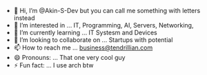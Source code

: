 - 👋 Hi, I’m @Akin-S-Dev but you can call me something with letters instead
- 👀 I’m interested in ... IT, Programming, AI, Servers, Networking,
- 🌱 I’m currently learning ... IT Systesm and Devices
- 💞️ I’m looking to collaborate on ... Startups with potential
- 📫 How to reach me ... business@tendrillian.com
- 😄 Pronouns: ... That one very cool guy
- ⚡ Fun fact: ... I use arch btw

<!---
Akin-S-Dev/Akin-S-Dev is a ✨ special ✨ repository because its `README.md` (this file) appears on your GitHub profile.
You can click the Preview link to take a look at your changes.
--->
